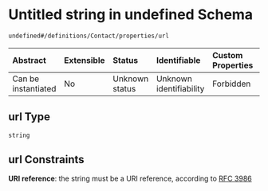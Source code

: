 # Untitled string in undefined Schema

```txt
undefined#/definitions/Contact/properties/url
```



| Abstract            | Extensible | Status         | Identifiable            | Custom Properties | Additional Properties | Access Restrictions | Defined In                                                          |
| :------------------ | :--------- | :------------- | :---------------------- | :---------------- | :-------------------- | :------------------ | :------------------------------------------------------------------ |
| Can be instantiated | No         | Unknown status | Unknown identifiability | Forbidden         | Allowed               | none                | [test1.schema.json*](json/test1.schema.json "open original schema") |

## url Type

`string`

## url Constraints

**URI reference**: the string must be a URI reference, according to [RFC 3986](https://tools.ietf.org/html/rfc3986 "check the specification")
